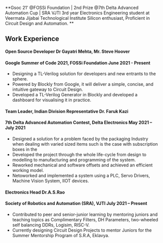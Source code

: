 

**Gsoc 21' @FOSSi Foundation | 2nd Prize @7th Delta Advanced Automation Cup | SRA VJTI 
3rd year Electronics Engineering student at Veermata Jijabai Technological Institute
Silicon enthusiast, Proficient in Circuit Design and Automation. **

## Work Experience

#### Open Source Developer Dr Gayatri Mehta, Mr. Steve Hoover
#### Google Summer of Code 2021, FOSSi Foundation June 2021 - Present
-  Designing a TL-Verilog solution for developers and new entrants to the sphere.
-  Powered by Blockly from Google, it will deliver a simple, concise, and intuitive gateway to Circuit Design.
-  Developed a TL-Verilog Generator in Blockly and developed a dashboard for visualising it in practice.

#### Team Leader, Indian Division Representative Dr. Faruk Kazi
#### 7th Delta Advanced Automation Contest, Delta Electronics May 2021 – July 2021
-  Designed a solution for a problem faced by the packaging Industry when dealing with varied sized items
such is the case with subscription boxes in the
-  Developed the project through the whole life-cycle from design to modelling to manufacturing and programming of the system.
-  Reworked mechanical and software offsets and achieved an efficient working model.
-  Netoworked and implemented a system using a PLC, Servo Drivers, Machine Vision System, IIOT devices.

#### Electronics Head Dr.A.S.Rao
#### Society of Robotics and Automation (SRA), VJTI July 2021 – Present
-  Contributed to peer and senior-junior learning by mentoring juniors and teaching topics as Complimentary
Filters, DH Parameters, two-wheeled self balancing DDRs, Logisim, RISC-V.
-  Currently designing Circuit Design Projects to mentor Juniors for the Summer Mentorship Program of
S.R.A, Eklavya.


